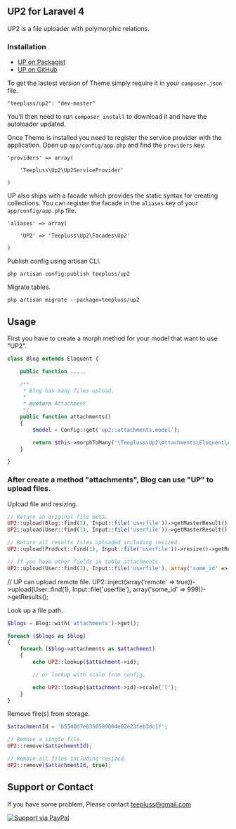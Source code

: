 ## UP2 for Laravel 4

UP2 is a file uploader with polymorphic relations.

### Installation

- [UP on Packagist](https://packagist.org/packages/teepluss/up2)
- [UP on GitHub](https://github.com/teepluss/laravel4-up2)

To get the lastest version of Theme simply require it in your `composer.json` file.

~~~
"teepluss/up2": "dev-master"
~~~

You'll then need to run `composer install` to download it and have the autoloader updated.

Once Theme is installed you need to register the service provider with the application. Open up `app/config/app.php` and find the `providers` key.

~~~
'providers' => array(

    'Teepluss\Up2\Up2ServiceProvider'

)
~~~

UP also ships with a facade which provides the static syntax for creating collections. You can register the facade in the `aliases` key of your `app/config/app.php` file.

~~~
'aliases' => array(

    'UP2' => 'Teepluss\Up2\Facades\Up2'

)
~~~

Publish config using artisan CLI.

~~~
php artisan config:publish teepluss/up2
~~~

Migrate tables.

~~~
php artisan migrate --package=teepluss/up2
~~~

## Usage

First you have to create a morph method for your model that want to use "UP2".

~~~php
class Blog extends Eloquent {

    public function .....

    /**
     * Blog has many files upload.
     *
     * @return Attachment
     */
    public function attachments()
    {
        $model = Config::get('up2::attachments.model');

        return $this->morphToMany('\Teepluss\Up2\Attachments\Eloquent\Attachment', 'attachmentable');
    }

}
~~~

### After create a method "attachments", Blog can use "UP" to upload files.

Upload file and resizing.

~~~php
// Return an original file meta.
UP2::upload(Blog::find(1), Input::file('userfile'))->getMasterResult();
UP2::upload(User::find(1), Input::file('userfile'))->getMasterResult();

// Return all results files uploaded including resized.
UP2::upload(Product::find(1), Input::file('userfile'))->resize()->getResults();

// If you have other fields in table attachments.
UP2::upload(User::find(1), Input::file('userfile'), array('some_id' => 999))->getMasterResult();
~~~

// UP can upload remote file.
UP2::inject(array('remote' => true))->upload(User::find(1), Input::file('userfile'), array('some_id' => 999))->getResults();

Look up a file path.

~~~php
$blogs = Blog::with('attachments')->get();

foreach ($blogs as $blog)
{
    foreach ($blog->attachments as $attachment)
    {
        echo UP2::lookup($attachment->id);

        // or lookup with scale from config.

        echo UP2::lookup($attachment->id)->scale('l');
    }
}
~~~

Remove file(s) from storage.

~~~php
$attachmentId = 'b5540d7e6350589004e02e23feb3dc1f';

// Remove a single file.
UP2::remove($attachmentId);

// Remove all files including resized.
UP2::remove($attachmentId, true);
~~~

## Support or Contact

If you have some problem, Please contact teepluss@gmail.com


[![Support via PayPal](https://rawgithub.com/chris---/Donation-Badges/master/paypal.jpeg)](https://www.paypal.com/cgi-bin/webscr?cmd=_s-xclick&hosted_button_id=9GEC8J7FAG6JA)